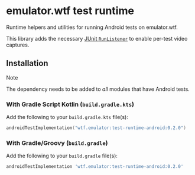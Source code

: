 # emulator.wtf test runtime

Runtime helpers and utilities for running Android tests on emulator.wtf.

This library adds the necessary [JUnit `RunListener`](test-runtime-android/src/main/java/wtf/emulator/EWRunListener.java)
to enable per-test video captures.

## Installation

> [!NOTE]  
> The dependency needs to be added to _all_ modules that have Android tests.

### With Gradle Script Kotlin (`build.gradle.kts`)

Add the following to your `build.gradle.kts` file(s):

```kotlin
androidTestImplementation("wtf.emulator:test-runtime-android:0.2.0")
```

### With Gradle/Groovy (`build.gradle`)

Add the following to your `build.gradle` file(s):

```groovy
androidTestImplementation 'wtf.emulator:test-runtime-android:0.2.0'
```
